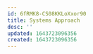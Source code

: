```yaml
---
id: 6fRMK8-CS08KKLoXxor90
title: Systems Approach
desc: ''
updated: 1643723096356
created: 1643723096356
---
```


